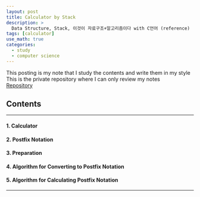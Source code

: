 ```yaml
---
layout: post
title: Calculator by Stack
description: >
  Data Structure, Stack, 이것이 자료구조+알고리즘이다 with C언어 (reference)
tags: [calculator]
use_math: true
categories:
  - study
  - computer science
---
```


This posting is my note that I study the contents and write them in my style <br>
This is the private repository where I can only review my notes<br>
[Repository](https://github.com/hyun-jin891/hidden-post-hyunjin891-github-blog/blob/master/_posts/study/computer%20science/2024-05-03-Calculator.md)

## Contents
------
#### 1. Calculator
#### 2. Postfix Notation
#### 3. Preparation
#### 4. Algorithm for Converting to Postfix Notation
#### 5. Algorithm for Calculating Postfix Notation
-----
